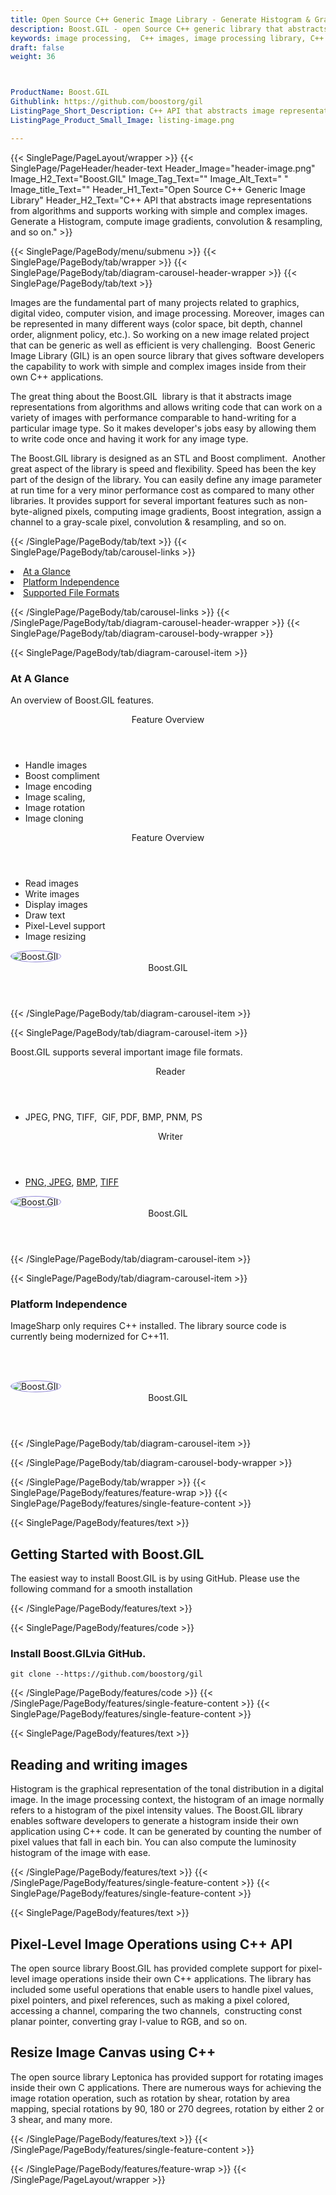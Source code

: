 ```yaml
---
title: Open Source C++ Generic Image Library - Generate Histogram & Gradients
description: Boost.GIL - open Source C++ generic library that abstracts image representations from algorithms. It generates histogram, image gradients, convolution & resampling.
keywords: image processing,  C++ images, image processing library, C++ PNG API, C++ JPG, C++ image API,  C++ Image creation, draw a circle on an image, copy an image, paint an image into another image, draw a line on an image, cast an image, cache an image, add two images, make a gaussian image, read a point from an image, Modify images, Image filtering API, C++  fade image , image filtering  API, image animation, 3d image  rendering, plasma effect
draft: false
weight: 36



ProductName: Boost.GIL
Githublink: https://github.com/boostorg/gil
ListingPage_Short_Description: C++ API that abstracts image representations from algorithms and supports generate a Histogram, image gradients, convolution & resampling and so on.
ListingPage_Product_Small_Image: listing-image.png 

---
```


{{< SinglePage/PageLayout/wrapper >}}
{{< SinglePage/PageHeader/header-text
Header_Image="header-image.png"
Image_H2_Text="Boost.GIL"
Image_Tag_Text=""
Image_Alt_Text=" "
Image_title_Text=""
Header_H1_Text="Open Source C++ Generic Image Library"
Header_H2_Text="C++ API that abstracts image representations from algorithms and supports working with simple and complex images. Generate a Histogram, compute image gradients, convolution & resampling, and so on." >}}

{{< SinglePage/PageBody/menu/submenu >}}
{{< SinglePage/PageBody/tab/wrapper >}}
{{< SinglePage/PageBody/tab/diagram-carousel-header-wrapper >}}
{{< SinglePage/PageBody/tab/text >}}



<p>Images are the fundamental part of many projects related to graphics, digital video, computer vision, and image processing. Moreover, images can be represented in many different ways (color space, bit depth, channel order, alignment policy, etc.). So working on a new image related project that can be generic as well as efficient is very challenging.  Boost Generic Image Library (GIL) is an open source library that gives software developers the capability to work with simple and complex images inside from their own C++ applications.</p>
<p>The great thing about the Boost.GIL  library is that it abstracts image representations from algorithms and allows writing code that can work on a variety of images with performance comparable to hand-writing for a particular image type. So it makes developer's jobs easy by allowing them to write code once and having it work for any image type.</p>
<p>The Boost.GIL library is designed as an STL and Boost compliment.  Another great aspect of the library is speed and flexibility. Speed has been the key part of the design of the library. You can easily define any image parameter at run time for a very minor performance cost as compared to many other libraries. It provides support for several important features such as non-byte-aligned pixels, computing image gradients, Boost integration, assign a channel to a gray-scale pixel, convolution & resampling, and so on.</p>

{{< /SinglePage/PageBody/tab/text >}}
{{< SinglePage/PageBody/tab/carousel-links >}}

<li data-target="#diagramcarousel" data-slide-to="0"><a href="#">At a Glance</a></li>
<li data-target="#diagramcarousel" data-slide-to="2"><a href="#">Platform Independence</a></li>
<li data-target="#diagramcarousel" data-slide-to="1"><a class="activetab" href="#">Supported File Formats</a></li>


{{< /SinglePage/PageBody/tab/carousel-links >}}
{{< /SinglePage/PageBody/tab/diagram-carousel-header-wrapper >}}
{{< SinglePage/PageBody/tab/diagram-carousel-body-wrapper >}}

{{< SinglePage/PageBody/tab/diagram-carousel-item >}}
<h3>At A Glance</h3>
<p>An overview of Boost.GIL features.</p>
<div class="diagram1 d1-poi">
<div class="d1-row">
<div class="d1-col d1-right"><header>Feature Overview</header>
<ul>
<li>Handle images</li>
<li>Boost compliment</li>
<li>Image encoding</li>
<li>Image scaling,</li>
<li>Image rotation</li>
<li>Image cloning</li>
</ul>
</div>
<!--/left-->
<div class="d1-col d1-right"><header>Feature Overview</header>
<ul>
<li>Read images</li>
<li>Write images</li>
<li>Display images</li>
<li>Draw text</li>
<li>Pixel-Level support</li>
<li>Image resizing </li>
</ul>
</div>
<!--/right--></div>
<!--/row-->
<div class="d1-logo"><img style="border: 1px solid #9289d7; border-radius: 50%;" src='listing-image.png' alt="Boost.GIL"><header>Boost.GIL</header><footer><small></small></footer></div>
<!--/logo--></div>
<!--/diagram1-->
{{< /SinglePage/PageBody/tab/diagram-carousel-item >}}

{{< SinglePage/PageBody/tab/diagram-carousel-item >}}
<p>Boost.GIL supports several important image file formats.</p>
<div class="diagram1 d2  d1-poi">
<div class="d1-row">
<div class="d1-col d1-left"><header><i class="fa fa-arrows-v "> </i> Reader</header>
<ul>
<li>JPEG, PNG, TIFF,  GIF, PDF, BMP, PNM, PS</li>
</ul>
</div>
<!--/left-->
<div class="d1-col d1-right"><header><i class="fa  fa-long-arrow-down"> </i> Writer</header>
<ul>
<li><a href="https://docs.fileformat.com/image/png/">PNG</a>,<a href="https://docs.fileformat.com/image/jpeg/"> JPEG</a>, <a href="https://docs.fileformat.com/image/bmp/">BMP</a>, <a href="https://docs.fileformat.com/image/tiff/">TIFF</a></li>
</ul>
</div>
<!--/right--></div>
<!--/row-->
<div class="d1-logo"><img style="border: 1px solid #9289d7; border-radius: 50%;" src='listing-image.png' alt="Boost.GIL"><header>Boost.GIL</header><footer><small></small></footer></div>
<!--/logo--></div>
<!--/diagram2-->
{{< /SinglePage/PageBody/tab/diagram-carousel-item >}}

{{< SinglePage/PageBody/tab/diagram-carousel-item >}}
<h3>Platform Independence</h3>
<p>ImageSharp only requires C++ installed. The library source code is currently being modernized for C++11.</p>
<p> </p>
<div class="diagram1 d1-poi">
<div class="d1-row">
<div class="d1-col d1-left"> </div>
<div class="d1-col d1-right"><!-- <header><i class="fa fa-cubes"> &nbsp;</i></header>
    <ul>
    <li>Python 2.6 & above</li>
    </ul> --></div>
<!--/left--> <!--/right--></div>
<!--/row-->
<div class="d1-logo"><img style="border: 1px solid #9289d7; border-radius: 50%;" src='listing-image.png' alt="Boost.GIL"><header>Boost.GIL</header><footer><small></small></footer></div>
<!--/logo--></div>
<!--/diagram2 -->
{{< /SinglePage/PageBody/tab/diagram-carousel-item >}}

{{< /SinglePage/PageBody/tab/diagram-carousel-body-wrapper >}}

{{< /SinglePage/PageBody/tab/wrapper >}}
{{< SinglePage/PageBody/features/feature-wrap >}}
{{< SinglePage/PageBody/features/single-feature-content >}}

{{< SinglePage/PageBody/features/text >}}
<h2 class="h2title">Getting Started with Boost.GIL</h2>
<p>The easiest way to install Boost.GIL is by using GitHub. Please use the following command for a smooth installation</p>
{{< /SinglePage/PageBody/features/text >}}

{{< SinglePage/PageBody/features/code >}}
<h3><strong>Install Boost.GILvia GitHub.</strong></h3>
<pre><code class="html">git clone --https://github.com/boostorg/gil</code></pre>


{{< /SinglePage/PageBody/features/code >}}
{{< /SinglePage/PageBody/features/single-feature-content >}}
{{< SinglePage/PageBody/features/single-feature-content >}}

{{< SinglePage/PageBody/features/text >}}
<h2 class="h2title">Reading and writing images</h2>
<p>Histogram is the graphical representation of the tonal distribution in a digital image. In the image processing context, the histogram of an image normally refers to a histogram of the pixel intensity values. The Boost.GIL library enables software developers to generate a histogram inside their own application using C++ code. It can be generated by counting the number of pixel values that fall in each bin. You can also compute the luminosity histogram of the image with ease.</p>

{{< /SinglePage/PageBody/features/text >}}
{{< /SinglePage/PageBody/features/single-feature-content >}}
{{< SinglePage/PageBody/features/single-feature-content >}}

{{< SinglePage/PageBody/features/text >}}
<h2 class="h2title">Pixel-Level Image Operations using C++ API</h2>
<p>The open source library Boost.GIL has provided complete support for pixel-level image operations inside their own C++ applications. The library has included some useful operations that enable users to handle pixel values, pixel pointers, and pixel references, such as making a pixel colored,  accessing a channel, comparing the two channels,  constructing const planar pointer, converting gray l-value to RGB, and so on.</p>
<h2 class="h2title">Resize Image Canvas using C++</h2>
<p>The open source library Leptonica has provided support for rotating images inside their own C applications. There are numerous ways for achieving the image rotation operation, such as rotation by shear, rotation by area mapping, special rotations by 90, 180 or 270 degrees, rotation by either 2 or 3 shear, and many more.</p>


{{< /SinglePage/PageBody/features/text >}}
{{< /SinglePage/PageBody/features/single-feature-content >}}

{{< /SinglePage/PageBody/features/feature-wrap >}}
{{< /SinglePage/PageLayout/wrapper >}}